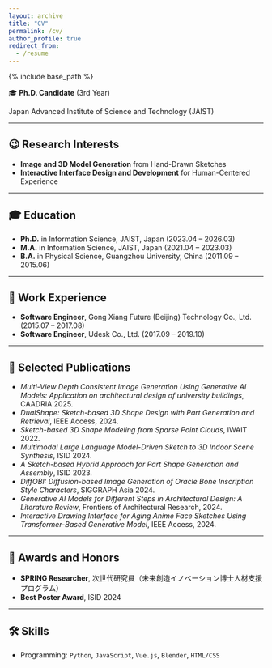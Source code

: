 ```yaml
---
layout: archive
title: "CV"
permalink: /cv/
author_profile: true
redirect_from:
  - /resume
---
```


{% include base_path %}

🎓 **Ph.D. Candidate** (3rd Year) 

Japan Advanced Institute of Science and Technology (JAIST)  

---

## 😉 Research Interests

- **Image and 3D Model Generation** from Hand-Drawn Sketches  
- **Interactive Interface Design and Development** for Human-Centered Experience  

---

## 🎓 Education

- **Ph.D.** in Information Science, JAIST, Japan (2023.04 – 2026.03)  
- **M.A.** in Information Science, JAIST, Japan (2021.04 – 2023.03)  
- **B.A.** in Physical Science, Guangzhou University, China (2011.09 – 2015.06)

---

## 💼 Work Experience

- **Software Engineer**, Gong Xiang Future (Beijing) Technology Co., Ltd. (2015.07 – 2017.08)  
- **Software Engineer**, Udesk Co., Ltd. (2017.09 – 2019.10)

---

## 📄 Selected Publications

- *Multi-View Depth Consistent Image Generation Using Generative AI Models: Application on architectural design of university buildings*, CAADRIA 2025.
- *DualShape: Sketch-based 3D Shape Design with Part Generation and Retrieval*, IEEE Access, 2024.
- *Sketch-based 3D Shape Modeling from Sparse Point Clouds*, IWAIT 2022.
- *Multimodal Large Language Model-Driven Sketch to 3D Indoor Scene Synthesis*, ISID 2024.
- *A Sketch-based Hybrid Approach for Part Shape Generation and Assembly*, ISID 2023.
- *DiffOBI: Diffusion-based Image Generation of Oracle Bone Inscription Style Characters*, SIGGRAPH Asia 2024.
- *Generative AI Models for Different Steps in Architectural Design: A Literature Review*, Frontiers of Architectural Research, 2024.
- *Interactive Drawing Interface for Aging Anime Face Sketches Using Transformer-Based Generative Model*, IEEE Access, 2024.

---

## 🏅 Awards and Honors

- **SPRING Researcher**, 次世代研究員（未来創造イノベーション博士人材支援プログラム）  
- **Best Poster Award**, ISID 2024

---

## 🛠️ Skills

- Programming: `Python`, `JavaScript`, `Vue.js`, `Blender`, `HTML/CSS`
